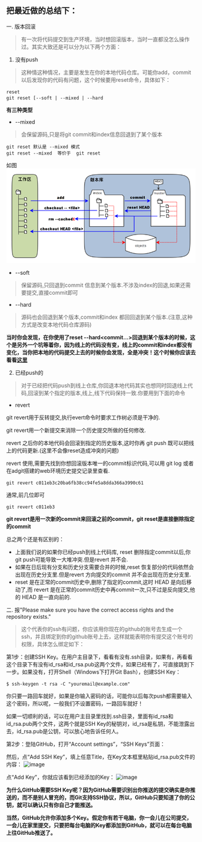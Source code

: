 ## 把最近做的总结下：

一. 版本回滚
> 有一次将代码提交到生产环境，当时想回滚版本，当时一直都没怎么操作过。其实大致还是可以分为以下两个方面：

1.  没有push
> 这种情这种情况，主要是发生在你的本地代码仓库。可能你add，commit以后发现你的代码有问题，这个时候要用reset命令，具体如下：

```
reset
git reset [--soft | --mixed | --hard
```
**有三种类型**

- --mixed
> 会保留源码,只是将git commit和index信息回退到了某个版本

```
git reset 默认是 --mixed 模式 
git reset --mixed  等价于  git reset
```
如图
![image](https://github.com/guimeisang/Diary/blob/master/201610/img/%E5%B7%A5%E4%BD%9C%E5%8C%BA2%E7%89%88%E6%9C%AC%E5%BA%93.png)

- --soft
> 保留源码,只回退到commit 信息到某个版本.不涉及index的回退,如果还需要提交,直接commit即可

- --hard
> 源码也会回退到某个版本,commit和index 都回回退到某个版本.(注意,这种方式是改变本地代码仓库源码)

**当时你会发现，在你使用了reset --hard<commit...>回退到某个版本的时候，这个是另外一个坑等着你，因为线上的代码没有变，线上的commit和index都没有变化，当你把本地的代码提交上去的时候你会发现，全是冲突！这个时候你应该去看看[这里](http://www.cnblogs.com/sinojelly/archive/2011/08/07/2130172.html)**

2. 已经push的

> 对于已经把代码push到线上仓库,你回退本地代码其实也想同时回退线上代码,回滚到某个指定的版本,线上,线下代码保持一致.你要用到下面的命令

- revert

git revert用于反转提交,执行evert命令时要求工作树必须是干净的.

git revert用一个新提交来消除一个历史提交所做的任何修改.

revert 之后你的本地代码会回滚到指定的历史版本,这时你再 git push 既可以把线上的代码更新.(这里不会像reset造成冲突的问题)

revert 使用,需要先找到你想回滚版本唯一的commit标识代码,可以用 git log 或者在adgit搭建的web环境历史提交记录里查看.


```
git revert c011eb3c20ba6fb38cc94fe5a8dda366a3990c61
```

通常,前几位即可


```
git revert c011eb3
```
**git revert是用一次新的commit来回滚之前的commit，git reset是直接删除指定的commit**

总之两个还是有区别的：
- 上面我们说的如果你已经push到线上代码库, reset 删除指定commit以后,你git push可能导致一大堆冲突.但是revert 并不会.
- 如果在日后现有分支和历史分支需要合并的时候,reset 恢复部分的代码依然会出现在历史分支里.但是revert 方向提交的commit 并不会出现在历史分支里.
- reset 是在正常的commit历史中,删除了指定的commit,这时 HEAD 是向后移动了,而 revert 是在正常的commit历史中再commit一次,只不过是反向提交,他的 HEAD 是一直向前的.

二. 报"Please make sure you have the correct access rights and the repository exists."
> 这个代表你的ssh有问题，你应该用你现在的github的账号去生成一个ssh，并且绑定到你的github账号上去，这样就能表明你有提交这个账号的权限，具体怎么绑定如下：


第1步：创建SSH Key。在用户主目录下，看看有没有.ssh目录，如果有，再看看这个目录下有没有id_rsa和id_rsa.pub这两个文件，如果已经有了，可直接跳到下一步。如果没有，打开Shell（Windows下打开Git Bash），创建SSH Key：

```
$ ssh-keygen -t rsa -C "youremail@example.com"
```

你只要一路回车就好，如果是你输入密码的话，可能你以后每次push都需要输入这个密码，所以呢，一般我们不设置密码，一路回车就好！

如果一切顺利的话，可以在用户主目录里找到.ssh目录，里面有id_rsa和id_rsa.pub两个文件，这两个就是SSH Key的秘钥对，id_rsa是私钥，不能泄露出去，id_rsa.pub是公钥，可以放心地告诉任何人。

第2步：登陆GitHub，打开“Account settings”，“SSH Keys”页面：

然后，点“Add SSH Key”，填上任意Title，在Key文本框里粘贴id_rsa.pub文件的内容：
![image](这是路径)

点“Add Key”，你就应该看到已经添加的Key：
![image](这是路径)

**为什么GitHub需要SSH Key呢？因为GitHub需要识别出你推送的提交确实是你推送的，而不是别人冒充的，而Git支持SSH协议，所以，GitHub只要知道了你的公钥，就可以确认只有你自己才能推送。**

**当然，GitHub允许你添加多个Key。假定你有若干电脑，你一会儿在公司提交，一会儿在家里提交，只要把每台电脑的Key都添加到GitHub，就可以在每台电脑上往GitHub推送了。**

